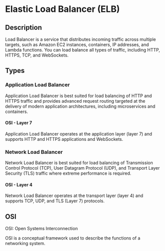 # Elastic Load Balancer (ELB)

## Description

Load Balancer is a service that distributes incoming traffic across multiple targets, such as Amazon EC2 instances, containers, IP addresses, and Lambda functions. You can load balance all types of traffic, including HTTP, HTTPS, TCP, and WebSockets.

## Types

### Application Load Balancer

Application Load Balancer is best suited for load balancing of HTTP and HTTPS traffic and provides advanced request routing targeted at the delivery of modern application architectures, including microservices and containers.

#### OSI - Layer 7

Application Load Balancer operates at the application layer (layer 7) and supports HTTP and HTTPS applications and WebSockets.

### Network Load Balancer

Network Load Balancer is best suited for load balancing of Transmission Control Protocol (TCP), User Datagram Protocol (UDP), and Transport Layer Security (TLS) traffic where extreme performance is required.

#### OSI - Layer 4

Network Load Balancer operates at the transport layer (layer 4) and supports TCP, UDP, and TLS (Layer 7) protocols.

## OSI

OSI: Open Systems Interconnection

OSI is a conceptual framework used to describe the functions of a networking system.
